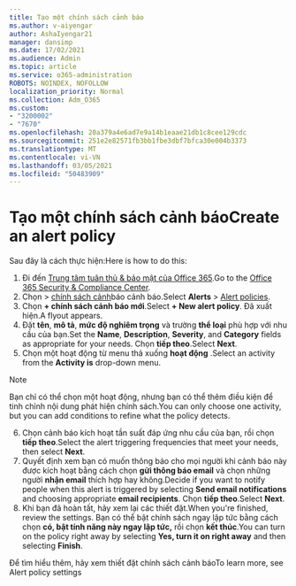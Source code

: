 ```yaml
---
title: Tạo một chính sách cảnh báo
ms.author: v-aiyengar
author: AshaIyengar21
manager: dansimp
ms.date: 17/02/2021
ms.audience: Admin
ms.topic: article
ms.service: o365-administration
ROBOTS: NOINDEX, NOFOLLOW
localization_priority: Normal
ms.collection: Adm_O365
ms.custom:
- "3200002"
- "7670"
ms.openlocfilehash: 20a379a4e6ad7e9a14b1eaae21db1c8cee129cdc
ms.sourcegitcommit: 251e2e82571fb3bb1fbe3dbf7bfca30e004b3373
ms.translationtype: MT
ms.contentlocale: vi-VN
ms.lasthandoff: 03/05/2021
ms.locfileid: "50483909"
---
```

# <a name="create-an-alert-policy"></a><span data-ttu-id="042cf-102">Tạo một chính sách cảnh báo</span><span class="sxs-lookup"><span data-stu-id="042cf-102">Create an alert policy</span></span>

<span data-ttu-id="042cf-103">Sau đây là cách thực hiện:</span><span class="sxs-lookup"><span data-stu-id="042cf-103">Here is how to do this:</span></span>

1. <span data-ttu-id="042cf-104">Đi đến [Trung tâm tuân thủ & bảo mật của Office 365](https://go.microsoft.com/fwlink/p/?linkid=2077143).</span><span class="sxs-lookup"><span data-stu-id="042cf-104">Go to the [Office 365 Security & Compliance Center](https://go.microsoft.com/fwlink/p/?linkid=2077143).</span></span>
1. <span data-ttu-id="042cf-105">Chọn   >  [chính sách cảnh](https://go.microsoft.com/fwlink/?linkid=2103208)báo cảnh báo.</span><span class="sxs-lookup"><span data-stu-id="042cf-105">Select **Alerts** > [Alert policies](https://go.microsoft.com/fwlink/?linkid=2103208).</span></span>
1. <span data-ttu-id="042cf-106">Chọn **+ chính sách cảnh báo mới**.</span><span class="sxs-lookup"><span data-stu-id="042cf-106">Select **+ New alert policy**.</span></span> <span data-ttu-id="042cf-107">Đã xuất hiện.</span><span class="sxs-lookup"><span data-stu-id="042cf-107">A flyout appears.</span></span>
1. <span data-ttu-id="042cf-108">Đặt **tên**, **mô tả**, **mức độ nghiêm trọng** và trường **thể loại** phù hợp với nhu cầu của bạn.</span><span class="sxs-lookup"><span data-stu-id="042cf-108">Set the **Name**, **Description**, **Severity**, and **Category** fields as appropriate for your needs.</span></span> <span data-ttu-id="042cf-109">Chọn **tiếp theo**.</span><span class="sxs-lookup"><span data-stu-id="042cf-109">Select **Next**.</span></span>
1. <span data-ttu-id="042cf-110">Chọn một hoạt động từ menu thả xuống **hoạt động** .</span><span class="sxs-lookup"><span data-stu-id="042cf-110">Select an activity from the **Activity is** drop-down menu.</span></span>
> [!NOTE]
>  <span data-ttu-id="042cf-111">Bạn chỉ có thể chọn một hoạt động, nhưng bạn có thể thêm điều kiện để tinh chỉnh nội dung phát hiện chính sách.</span><span class="sxs-lookup"><span data-stu-id="042cf-111">You can only choose one activity, but you can add conditions to refine what the policy detects.</span></span>
6. <span data-ttu-id="042cf-112">Chọn cảnh báo kích hoạt tần suất đáp ứng nhu cầu của bạn, rồi chọn **tiếp theo**.</span><span class="sxs-lookup"><span data-stu-id="042cf-112">Select the alert triggering frequencies that meet your needs, then select **Next**.</span></span>
7. <span data-ttu-id="042cf-113">Quyết định xem bạn có muốn thông báo cho mọi người khi cảnh báo này được kích hoạt bằng cách chọn **gửi thông báo email** và chọn những người **nhận email** thích hợp hay không.</span><span class="sxs-lookup"><span data-stu-id="042cf-113">Decide if you want to notify people when this alert is triggered by selecting **Send email notifications** and choosing appropriate **email recipients**.</span></span> <span data-ttu-id="042cf-114">Chọn **tiếp theo**.</span><span class="sxs-lookup"><span data-stu-id="042cf-114">Select **Next**.</span></span>
8. <span data-ttu-id="042cf-115">Khi bạn đã hoàn tất, hãy xem lại các thiết đặt.</span><span class="sxs-lookup"><span data-stu-id="042cf-115">When you're finished, review the settings.</span></span> <span data-ttu-id="042cf-116">Bạn có thể bật chính sách ngay lập tức bằng cách chọn **có, bật tính năng này ngay lập tức,** rồi chọn **kết thúc**.</span><span class="sxs-lookup"><span data-stu-id="042cf-116">You can turn on the policy right away by selecting **Yes, turn it on right away** and then selecting **Finish**.</span></span>

<span data-ttu-id="042cf-117">Để tìm hiểu thêm, hãy xem thiết đặt chính sách cảnh báo</span><span class="sxs-lookup"><span data-stu-id="042cf-117">To learn more, see Alert policy settings</span></span>

